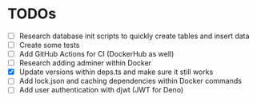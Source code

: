 # TODOs
- [ ] Research database init scripts to quickly create tables and insert data
- [ ] Create some tests
- [ ] Add GitHub Actions for CI (DockerHub as well)
- [ ] Research adding adminer within Docker
- [X] Update versions within deps.ts and make sure it still works
- [ ] Add lock.json and caching dependencies within Docker commands
- [ ] Add user authentication with djwt (JWT for Deno)
